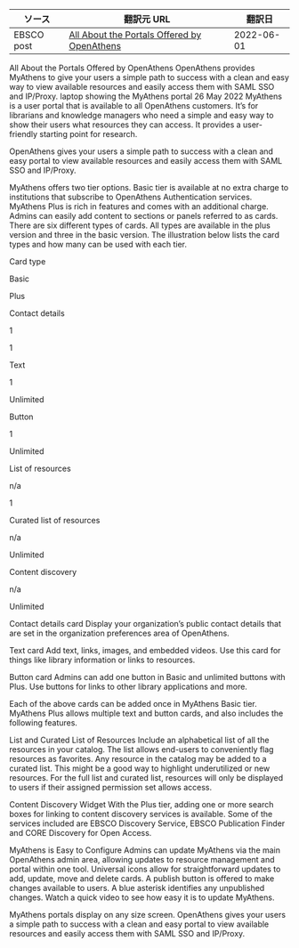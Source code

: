| ソース | 翻訳元 URL | 翻訳日 |
| ---- | ---- | ---- |
| EBSCO post | [All About the Portals Offered by OpenAthens](https://www.ebsco.com/blogs/ebscopost/2026800/all-about-portals-offered-openathens)  | 2022-06-01 |

All About the Portals Offered by OpenAthens
OpenAthens provides MyAthens to give your users a simple path to success with a clean and easy way to view available resources and easily access them with SAML SSO and IP/Proxy.
laptop showing the MyAthens portal
26 May 2022
MyAthens is a user portal that is available to all OpenAthens customers. It’s for librarians and knowledge managers who need a simple and easy way to show their users what resources they can access. It provides a user-friendly starting point for research.

  
OpenAthens gives your users a simple path to success with a clean and easy portal to view available resources and easily access them with SAML SSO and IP/Proxy.

MyAthens offers two tier options. Basic tier is available at no extra charge to institutions that subscribe to OpenAthens Authentication services. MyAthens Plus is rich in features and comes with an additional charge. Admins can easily add content to sections or panels referred to as cards. There are six different types of cards. All types are available in the plus version and three in the basic version. The illustration below lists the card types and how many can be used with each tier.

Card type

Basic

Plus

Contact details

1

1

Text

1

Unlimited

Button

1

Unlimited

List of resources

n/a

1

Curated list of resources

n/a

Unlimited

Content discovery

n/a

Unlimited

 
Contact details card
Display your organization’s public contact details that are set in the organization preferences area of OpenAthens.

Text card
Add text, links, images, and embedded videos. Use this card for things like library information or links to resources.

Button card
Admins can add one button in Basic and unlimited buttons with Plus. Use buttons for links to other library applications and more.

Each of the above cards can be added once in MyAthens Basic tier. MyAthens Plus allows multiple text and button cards, and also includes the following features.

List and Curated List of Resources
Include an alphabetical list of all the resources in your catalog. The list allows end-users to conveniently flag resources as favorites. Any resource in the catalog may be added to a curated list. This might be a good way to highlight underutilized or new resources. For the full list and curated list, resources will only be displayed to users if their assigned permission set allows access.

Content Discovery Widget
With the Plus tier, adding one or more search boxes for linking to content discovery services is available. Some of the services included are EBSCO Discovery Service, EBSCO Publication Finder and CORE Discovery for Open Access.

MyAthens is Easy to Configure
Admins can update MyAthens via the main OpenAthens admin area, allowing updates to resource management and portal within one tool. Universal icons allow for straightforward updates to add, update, move and delete cards. A publish button is offered to make changes available to users. A blue asterisk identifies any unpublished changes. Watch a quick video to see how easy it is to update MyAthens.

MyAthens portals display on any size screen. OpenAthens gives your users a simple path to success with a clean and easy portal to view available resources and easily access them with SAML SSO and IP/Proxy.